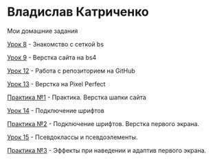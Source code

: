 # Владислав Катриченко
Мои домашние задания

[Урок 8](arachidi.github.io/lesson_8/ "Знакомство с сеткой bs") - Знакомство с сеткой bs

[Урок 9](arachidi.github.io/lesson_9/ "Верстка сайта на bs4") - Верстка сайта на bs4

[Урок 12](arachidi.github.io "Работа с репозиторием на GitHub") - Работа с репозиторием на GitHub

[Урок 13](arachidi.github.io/lesson_13/ "Адаптивная верстка") - Верстка на Pixel Perfect

[Практика №1](arachidi.github.io/lesson_14/ "Практика") - Практика. Верстка шапки сайта

[Урок 14](arachidi.github.io/lesson_14_1/ "Шрифты") - Подключение шрифтов

[Практика №2](arachidi.github.io/practice_2/ "Подключение шрифтов. Верстка первого экрана.") - Подключение шрифтов. Верстка первого экрана.

[Урок 15](arachidi.github.io/lesson_15/ "Псевдоклассы и псевдоэлементы") - Псевдоклассы и псевдоэлементы.

[Практика №3](arachidi.github.io/practice_3/ "Эффекты при наведении и адаптив первого экрана") - Эффекты при наведении и адаптив первого экрана.
